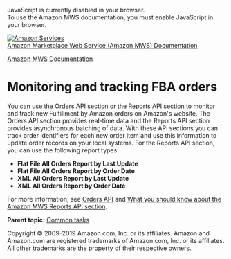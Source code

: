 <div id="MWSDX_noscript">

JavaScript is currently disabled in your browser.  
To use the Amazon MWS documentation, you must enable JavaScript in your
browser.

</div>

<div id="MWSDX_divtop">

[![Amazon
Services](https://images-na.ssl-images-amazon.com/images/G/08/mwsportal/fr_FR/amazonservices.gif
"Amazon Services")](http://services.amazon.fr)  
<span id="MWSDX_titlebar">[Amazon Marketplace Web Service (Amazon MWS)
Documentation](https://developer.amazonservices.fr/gp/mws/docs.html)</span>

</div>

<div id="MWSDX_divbottom">

<div id="MWSDX_divleft">

<div id="MWSDX_toc">

</div>

</div>

<div id="MWSDX_divright">

<div id="MWSDX_content">

<span id="MWSDX_breadcrumbs">[Amazon MWS
Documentation](https://developer.amazonservices.fr/gp/mws/docs.html)</span>

# Monitoring and tracking <span class="ph">FBA</span> orders

<div class="body conbody">

You can use the <span class="ph">Orders API section</span> or the
<span class="ph">Reports API section</span> to monitor and track new
<span class="ph">Fulfillment by Amazon</span> orders on Amazon's
website. The <span class="ph">Orders API section</span> provides
real-time data and the <span class="ph">Reports API section</span>
provides asynchronous batching of data. With these API sections you can
track order identifiers for each new order item and use this information
to update order records on your local systems. For the
<span class="ph">Reports API section</span>, you can use the following
report types:

  - **Flat File All Orders Report by Last Update**
  - **Flat File All Orders Report by Order Date**
  - **XML All Orders Report by Last Update**
  - **XML All Orders Report by Order Date**

For more information, see [Orders
API](../orders-2013-09-01/Orders_Overview.html) and [What you should
know about the Amazon MWS Reports API
section](../reports/Reports_Overview.html).

</div>

<div class="related-links">

<div class="familylinks">

<div class="parentlink">

**Parent topic:** [Common tasks](../fba_guide/FBAGuide_CommonTasks.html)

</div>

</div>

</div>

<div id="MWSDX_footer">

Copyright © 2009-2019 Amazon.com, Inc. or its affiliates. Amazon and
Amazon.com are registered trademarks of Amazon.com, Inc. or its
affiliates. All other trademarks are the property of their respective
owners.

</div>

</div>

</div>

<div style="clear: both;">

</div>

</div>
